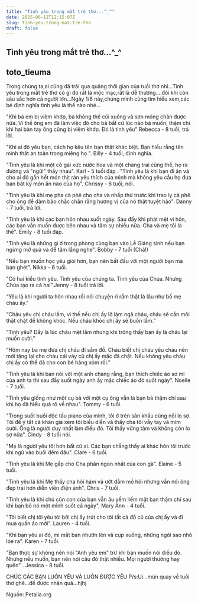 ```yaml
---
title: "Tình yêu trong mắt trẻ thơ...^_^"
date: 2025-06-12T12:15:07Z
slug: tinh-yeu-trong-mat-tre-tho
draft: false
---
```


## Tình yêu trong mắt trẻ thơ...^_^

## toto_tieuma

Trong chúng ta,ai cũng đã trải qua quãng thởi gian của tuổi thơ nhỉ...Tình yêu trong mắt trẻ thơ có gì đó rất là mộc mạc,rất là dễ thương....đôi khi còn sâu sắc hơn cả người lớn...Ngày 1/6 này,chúng mình cùng tìm hiểu xem,các bé định nghĩa tình yêu là thế nào nhé...
 

 
"Khi bà em bị viêm khớp, bà không thể cúi xuống và sơn móng chân được nữa. Vì thế ông em đã làm việc đó cho bà bất cứ lúc nào bà muốn, thậm chí khi hai bàn tay ông cũng bị viêm khớp. Đó là tình yêu" Rebecca - 8 tuổi, trả lời.
 
 
"Khi ai đó yêu bạn, cách họ kêu tên bạn thật khác biệt. Bạn hiểu rằng tên mình thật an toàn trong miệng họ ". Billy - 4 tuổi, định nghĩa.
 
 

 
 
"Tình yêu là khi một cô gái xức nước hoa và một chàng trai cũng thế, họ ra đường và "ngửi" thấy nhau". Karl - 5 tuổi đáp
.
"Tình yêu là khi bạn đi ăn và cho ai đó gần hết món thịt rán yêu thích của mình mà không yêu cầu họ đưa bạn bất kỳ món ăn nào của họ". Chrissy - 6 tuổi, nói.
 
 
"Tình yêu là khi mẹ pha cà phê cho cha và nhấp thử trước khi trao ly cà phê cho ông để đảm bảo chắc chắn rằng hương vị của nó thật tuyệt hảo". Danny - 7 tuổi, trả lời.
 
 
 

 
"Tình yêu là khi các bạn hôn nhau suốt ngày. Sau đấy khi phát mệt vì hôn, các bạn vẫn muốn được bên nhau và tâm sự nhiều nữa. Cha và mẹ tôi là thế". Emily - 8 tuổi đáp.
 
 
"Tình yêu là những gì ở trong phòng cùng bạn vào Lễ Giáng sinh nếu bạn ngừng mở quà và để tâm lắng nghe". Bobby - 7 tuổi (Chà!)
 
 
"Nếu bạn muốn học yêu giỏi hơn, bạn nên bắt đầu với một người bạn mà bạn ghét". Nikka - 6 tuổi.
 
 
"Có hai kiểu tình yêu. Tình yêu của chúng ta. Tình yêu của Chúa. Nhưng Chúa tạo ra cả hai".Jenny - 8 tuổi trả lời.
 
 
“Yêu là khi người ta hôn nhau rồi nói chuyện rì rầm thật là lâu như bố mẹ cháu ấy.”
 
 
“Cháu yêu chị cháu lắm, vì thế nếu chị ấy lỡ làm ngã cháu, cháu sẽ cắn môi thật chặt để không khóc. Nếu cháu khóc chị ấy sẽ buồn lắm.”
 
 
“Tình yêu? Đấy là lúc cháu mệt lắm nhưng khi trông thấy bạn ấy là cháu lại muốn cười.”
 
 
“Hôm nay ba mẹ đưa chị cháu đi sắm đồ. Cháu biết chị cháu yêu cháu nên mới tặng lại cho cháu cái váy cũ chị ấy mặc đã chật. Nếu không yêu cháu chị ấy có thể đã cho con bé hàng xóm rồi.”
 
 
 

 
 
"Tình yêu là khi bạn nói với một anh chàng rằng, bạn thích chiếc áo sơ mi của anh ta thì sau đấy suốt ngày anh ấy mặc chiếc áo đó suốt ngày". Noelle - 7 tuổi.
 
 
"Tình yêu giống như một cụ bà với một cụ ông vẫn là bạn bè thậm chí sau khi họ đã hiểu quá rõ về nhau". Tommy - 6 tuổi.
 
 
"Trong suốt buổi độc tấu piano của mình, tôi ở trên sân khấu cùng nỗi lo sợ. Tôi để ý tất cả khán giả xem tôi biểu diễn và thấy cha tôi vẫy tay và mỉm cười. Ông là người duy nhất làm điều đó. Tôi thấy vững tâm và không còn lo sợ nữa". Cindy - 8 tuổi nói.
 
 
"Mẹ là người yêu tôi hơn bất cứ ai. Các bạn chẳng thấy ai khác hôn tôi trước khi ngủ vào buổi đêm đâu". Clare - 6 tuổi.
 
 
"Tình yêu là khi Mẹ gắp cho Cha phần ngon nhất của con gà". Elaine - 5 tuổi.
 
 
"Tình yêu là khi Mẹ thấy cha hôi hám và ướt đẫm mồ hôi nhưng vẫn nói ông đẹp trai hơn diễn viên điện ảnh". Chris - 7 tuổi.
 
 
"Tình yêu là khi chú cún con của bạn vẫn âu yếm liếm mặt bạn thậm chí sau khi bạn bỏ nó một mình suốt cả ngày", Mary Ann - 4 tuổi.
 
 
"Tôi biết chị tôi yêu tôi bởi chị ấy trút cho tôi tất cả đồ cũ của chị ấy và đi mua quần áo mới". Lauren - 4 tuổi.
 
 
"Khi bạn yêu ai đó, mi mắt bạn nhướn lên và cụp xuống, những ngôi sao nhỏ lóe ra". Karen - 7 tuổi.
 
 
"Bạn thực sự không nên nói "Anh yêu em" trừ khi bạn muốn nói điều đó. Nhưng nếu muốn, bạn nên nói câu đó thật nhiều. Mọi người thường hay quên" . Jessica - 8 tuổi.
 
CHÚC CÁC BẠN LUÔN YÊU VÀ LUÔN ĐƯỢC YÊU
P/s:Ui...mún quay về tuổi thơ ghê...để được nhận quà...hjhj 
 
Nguồn: Petalia.org